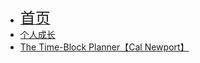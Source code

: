 * [<font size=5>首页</font>](/)
* [个人成长](/self-help/)
* [The Time-Block Planner【Cal Newport】](/self-help/newport2/)